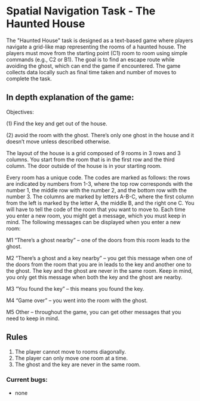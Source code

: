 # Spatial Navigation Task - The Haunted House

The "Haunted House" task is designed as a text-based game where players navigate a grid-like map representing the rooms of a haunted house. The players must move from the starting point (C1) room to room using simple commands (e.g., C2 or B1). The goal is to find an escape route while avoiding the ghost, which can end the game if encountered. The game collects data locally such as final time taken and number of moves to complete the task.

## In depth explanation of the game:

Objectives: 

(1) Find the key and get out of the house.

(2) avoid the room with the ghost. There’s only one ghost in the house and it doesn’t move unless described otherwise.

The layout of the house is a grid composed of 9 rooms in 3 rows and 3 columns. You start from the room that is in the first row and the third column. The door outside of the house is in your starting room.

Every room has a unique code. The codes are marked as follows: the rows are indicated by
numbers from 1-3, where the top row corresponds with the number 1, the middle row with the number 2, and the bottom row with the number 3. The columns are marked by letters A-B-C, where the first column from the left is marked by the letter A, the middle B, and the right one C. You will have to tell the code of the room that you want to move to. Each time you enter a new room, you might get a message, which you must keep in mind. The following messages can be displayed when you enter a new room:

M1 “There’s a ghost nearby” – one of the doors from this room leads to the ghost.

M2 “There’s a ghost and a key nearby” – you get this message when one of the doors from the room that you are in leads to the key and another one to the ghost. The key and the ghost are never in the same room. Keep in mind, you only get this message when both the key and the ghost are nearby.

M3 “You found the key” – this means you found the key.

M4 “Game over” – you went into the room with the ghost.

M5 Other – throughout the game, you can get other messages that you need to keep in mind.

## Rules

1. The player cannot move to rooms diagonally.
2. The player can only move one room at a time.
3. The ghost and the key are never in the same room.


### Current bugs:

-  none
